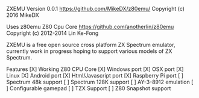 ZXEMU
Version 0.0.1
https://github.com/MikeDX/z80emu/
Copyright (c) 2016 MikeDX

Uses z80emu Z80 Cpu Core
https://github.com/anotherlin/z80emu
Copyright (c) 2012-2014 Lin Ke-Fong


ZXEMU is a free open source cross platform ZX Spectrum emulator, currently work in progress hoping to support various models of ZX Spectrum.


Features
[X] Working Z80 CPU Core
[X] Windows port
[X] OSX port
[X] Linux
[X] Android port
[X] Html/Javascript port
[X] Raspberry Pi port
[ ] Spectrum 48k support
[ ] Spectrum 128K support
[ ] AY-3-8912 emulation
[ ] Configurable gamepad
[ ] TZX Support
[ ] Z80 Snapshot support